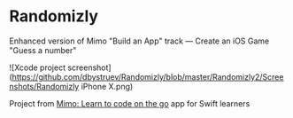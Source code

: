 # Randomizly
Enhanced version of Mimo "Build an App" track — Create an iOS Game "Guess a number"

![Xcode project screenshot](https://github.com/dbystruev/Randomizly/blob/master/Randomizly2/Screenshots/Randomizly iPhone X.png)

Project from [Mimo: Learn to code on the go](https://itunes.apple.com/us/app/mimo-learn-to-code-on-the-go/id1133960732?mt=8) app for Swift learners
